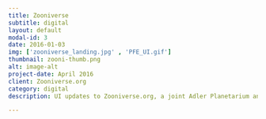 ```yaml
---
title: Zooniverse
subtitle: digital
layout: default
modal-id: 3
date: 2016-01-03
img: ['zooniverse_landing.jpg' , 'PFE_UI.gif']
thumbnail: zooni-thumb.png
alt: image-alt
project-date: April 2016
client: Zooniverse.org
category: digital
description: UI updates to Zooniverse.org, a joint Adler Planetarium and Oxford University citizen science platform, Project Builder landing pages. The new design encourages community involvement and allows the volunteers a quick glimpse at up-to-date  activities occurring with a given project and the project's research team. he former design for the Zooniverse Project Builder platform had a bloated and overwhelming navigation where Zooniverse.org primary navigation was layered on top of each individual project's own navigation. But by condensing the navigation system down it becomes approachable and to the user and reinforces Zooniverse as a holistic and persistent identity.

---
```

